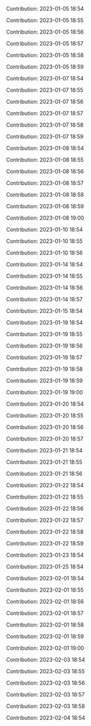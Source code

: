 Contribution: 2023-01-05 18:54

Contribution: 2023-01-05 18:55

Contribution: 2023-01-05 18:56

Contribution: 2023-01-05 18:57

Contribution: 2023-01-05 18:58

Contribution: 2023-01-05 18:59

Contribution: 2023-01-07 18:54

Contribution: 2023-01-07 18:55

Contribution: 2023-01-07 18:56

Contribution: 2023-01-07 18:57

Contribution: 2023-01-07 18:58

Contribution: 2023-01-07 18:59

Contribution: 2023-01-08 18:54

Contribution: 2023-01-08 18:55

Contribution: 2023-01-08 18:56

Contribution: 2023-01-08 18:57

Contribution: 2023-01-08 18:58

Contribution: 2023-01-08 18:59

Contribution: 2023-01-08 19:00

Contribution: 2023-01-10 18:54

Contribution: 2023-01-10 18:55

Contribution: 2023-01-10 18:56

Contribution: 2023-01-14 18:54

Contribution: 2023-01-14 18:55

Contribution: 2023-01-14 18:56

Contribution: 2023-01-14 18:57

Contribution: 2023-01-15 18:54

Contribution: 2023-01-19 18:54

Contribution: 2023-01-19 18:55

Contribution: 2023-01-19 18:56

Contribution: 2023-01-19 18:57

Contribution: 2023-01-19 18:58

Contribution: 2023-01-19 18:59

Contribution: 2023-01-19 19:00

Contribution: 2023-01-20 18:54

Contribution: 2023-01-20 18:55

Contribution: 2023-01-20 18:56

Contribution: 2023-01-20 18:57

Contribution: 2023-01-21 18:54

Contribution: 2023-01-21 18:55

Contribution: 2023-01-21 18:56

Contribution: 2023-01-22 18:54

Contribution: 2023-01-22 18:55

Contribution: 2023-01-22 18:56

Contribution: 2023-01-22 18:57

Contribution: 2023-01-22 18:58

Contribution: 2023-01-22 18:59

Contribution: 2023-01-23 18:54

Contribution: 2023-01-25 18:54

Contribution: 2023-02-01 18:54

Contribution: 2023-02-01 18:55

Contribution: 2023-02-01 18:56

Contribution: 2023-02-01 18:57

Contribution: 2023-02-01 18:58

Contribution: 2023-02-01 18:59

Contribution: 2023-02-01 19:00

Contribution: 2023-02-03 18:54

Contribution: 2023-02-03 18:55

Contribution: 2023-02-03 18:56

Contribution: 2023-02-03 18:57

Contribution: 2023-02-03 18:58

Contribution: 2023-02-04 18:54

